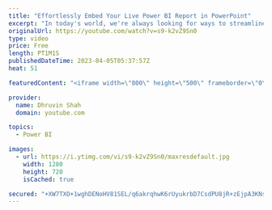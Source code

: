 ```yaml
---
title: "Effortlessly Embed Your Live Power BI Report in PowerPoint"
excerpt: "In today's world, we're always looking for ways to streamline our work and save time. One of the ways to do this is to integrate your Live Power BI Report and Visual directly into Microsoft PowerPoint. This short video will demonstrate how you can do this seamlessly without the need for taking screenshots"
originalUrl: https://youtube.com/watch?v=s9-k2vZ9Sn0
type: video
price: Free
length: PT1M1S
publishedDateTime: 2023-04-05T05:37:57Z
heat: 51

featuredContent: "<iframe width=\"800\" height=\"500\" frameborder=\"0\" src=\"https://www.youtube.com/embed/s9-k2vZ9Sn0\" allow=\"accelerometer; autoplay; encrypted-media; gyroscope; picture-in-picture\" allowfullscreen></iframe>"

provider:
  name: Dhruvin Shah
  domain: youtube.com

topics:
  - Power BI

images:
  - url: https://i.ytimg.com/vi/s9-k2vZ9Sn0/maxresdefault.jpg
    width: 1280
    height: 720
    isCached: true

secured: "+XW7TXO+1wghDENoHV81SEL/q6akrqhwK6rUyukrbD7CsdPU8jR+zEjpA3KNsJE3NjH5fZ0t9crOztxy48pDxAA8ufDLwI1Jvmu4Gdi8CmocYlLMhjOmeLp/IUWqIhB/Pr6jGGGVi5tb67E2R4k88d5qyqihmpDrgxwBEmApBJLBdWfXEl/gGYMKD6GRjAlspeeHWnAdiqPG4yjDvlYCl1zl9OHR+3nuBQ5tmFWjrrRq5PLxO3E1LWjd8uptWTDiGzNTGb/teU+lwHn0PKq4mjozNGZSt2PEBvJn3VqB5cTaUPh0F/6QXvMWLBkmvTYiemZgeLRUUgmD/OqQ7Ik1sIZymycdOYoEep7DlPJ8l7lp/zhbUZrXDnAb2CWh3XR8KX9/Yi+jFyrRgWheDzbN1rqJuszBYMIF8NNOoX4zZL4=;Zt0Q4WEgcLSVKDZuKUScHA=="
---
```


